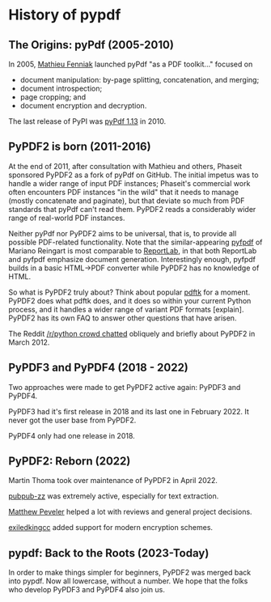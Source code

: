# History of pypdf

## The Origins: pyPdf (2005-2010)

In 2005, [Mathieu Fenniak] launched pyPdf "as a PDF toolkit..."
focused on

-   document manipulation: by-page splitting, concatenation, and
    merging;
-   document introspection;
-   page cropping; and
-   document encryption and decryption.

The last release of PyPI was [pyPdf 1.13](https://pypi.org/project/pyPdf/#history)
in 2010.

## PyPDF2 is born (2011-2016)

At the end of 2011, after consultation with Mathieu and others, Phaseit
sponsored PyPDF2 as a fork of pyPdf on GitHub. The initial impetus was
to handle a wider range of input PDF instances; Phaseit\'s commercial
work often encounters PDF instances \"in the wild\" that it needs to
manage (mostly concatenate and paginate), but that deviate so much from
PDF standards that pyPdf can\'t read them. PyPDF2 reads a considerably
wider range of real-world PDF instances.

Neither pyPdf nor PyPDF2 aims to be universal, that is, to provide all
possible PDF-related functionality. Note that the similar-appearing
[pyfpdf] of Mariano Reingart is most comparable to [ReportLab], in that
both ReportLab and pyfpdf emphasize document generation. Interestingly
enough, pyfpdf builds in a basic HTML→PDF converter while PyPDF2 has no
knowledge of HTML.

So what is PyPDF2 truly about? Think about popular [pdftk] for a moment.
PyPDF2 does what pdftk does, and it does so within your current Python
process, and it handles a wider range of variant PDF formats
\[explain\]. PyPDF2 has its own FAQ to answer other questions that have
arisen.

The Reddit [/r/python crowd chatted] obliquely and briefly about PyPDF2
in March 2012.

## PyPDF3 and PyPDF4 (2018 - 2022)

Two approaches were made to get PyPDF2 active again: PyPDF3 and PyPDF4.

PyPDF3 had it's first release in 2018 and its last one in February 2022.
It never got the user base from PyPDF2.

PyPDF4 only had one release in 2018.

## PyPDF2: Reborn (2022)

Martin Thoma took over maintenance of PyPDF2 in April 2022.

[pubpub-zz](https://github.com/pubpub-zz) was extremely active, especially
for text extraction.

[Matthew Peveler](https://github.com/MasterOdin) helped a lot with reviews
and general project decisions.

[exiledkingcc](https://github.com/exiledkingcc) added support for modern
encryption schemes.


## pypdf: Back to the Roots (2023-Today)

In order to make things simpler for beginners, PyPDF2 was merged back into
pypdf. Now all lowercase, without a number. We hope that the folks who
develop PyPDF3 and PyPDF4 also join us.


  [Mathieu Fenniak]: https://mathieu.fenniak.net/
  [pyfpdf]: https://github.com/reingart/pyfpdf
  [ReportLab]: https://www.reportlab.com/software/opensource/rl-toolkit/
  [pdftk]: https://www.pdflabs.com/tools/pdftk-the-pdf-toolkit/https://www.pdflabs.com/tools/pdftk-the-pdf-toolkit/
  [/r/python crowd chatted]: https://www.reddit.com/r/Python/comments/qsvfm/pypdf2_updates_pypdf_pypdf2_is_an_opensource/



